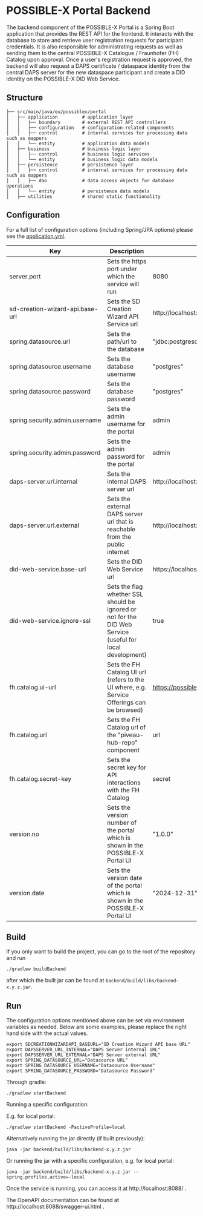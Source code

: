 # POSSIBLE-X Portal Backend

The backend component of the POSSIBLE-X Portal is a Spring Boot application that provides the REST API for the frontend.
It interacts with the database to store and retrieve user registration requests for participant credentials.
It is also responsible for administrating requests as well as sending them to the central POSSIBLE-X Catalogue /
Fraunhofer (FH) Catalog upon approval. Once a user's registration request is approved, the backend will also request a
DAPS certificate / dataspace identity from the central DAPS server for the new dataspace participant and create a DID
identity on the POSSIBLE-X DID Web Service.

## Structure

```
├── src/main/java/eu/possiblex/portal
│   ├── application         # application layer
│   │   ├── boundary        # external REST API controllers
│   │   ├── configuration   # configuration-related components
│   │   ├── control         # internal services for processing data such as mappers
│   │   └── entity          # application data models
│   ├── business            # business logic layer
│   │   ├── control         # business logic services
│   │   └── entity          # business logic data models
│   ├── persistence         # persistence layer
│   │   ├── control         # internal services for processing data such as mappers
│   │   ├── dao             # data access objects for database operations
│   │   └── entity          # persistence data models
│   ├── utilities           # shared static functionality
```

## Configuration

For a full list of configuration options (including Spring/JPA options) please see the
[application.yml](src/main/resources/application.yml).

| Key                             | Description                                                                                               | Default                                           |
|---------------------------------|-----------------------------------------------------------------------------------------------------------|---------------------------------------------------|
| server.port                     | Sets the https port under which the service will run                                                      | 8080                                              |
| sd-creation-wizard-api.base-url | Sets the SD Creation Wizard API Service url                                                               | http://localhost:8085                             |
| spring.datasource.url           | Sets the path/url to the database                                                                         | "jdbc:postgresql://localhost:5432/possibleportal" |
| spring.datasource.username      | Sets the database username                                                                                | "postgres"                                        |
| spring.datasource.password      | Sets the database password                                                                                | "postgres"                                        |
| spring.security.admin.username  | Sets the admin username for the portal                                                                    | admin                                             |
| spring.security.admin.password  | Sets the admin password for the portal                                                                    | admin                                             |
| daps-server.url.internal        | Sets the internal DAPS server url                                                                         | http://localhost:4567                             |
| daps-server.url.external        | Sets the external DAPS server url that is reachable from the public internet                              | http://localhost:4567                             |
| did-web-service.base-url        | Sets the DID Web Service url                                                                              | https://localhost:4443                            |
| did-web-service.ignore-ssl      | Sets the flag whether SSL should be ignored or not for the DID Web Service (useful for local development) | true                                              |
| fh.catalog.ui-url               | Sets the FH Catalog UI url (refers to the UI where, e.g. Service Offerings can be browsed)                | https://possible.fokus.fraunhofer.de/             |
| fh.catalog.url                  | Sets the FH Catalog url of the "piveau-hub-repo" component                                                | url                                               |
| fh.catalog.secret-key           | Sets the secret key for API interactions with the FH Catalog                                              | secret                                            |
| version.no                      | Sets the version number of the portal which is shown in the POSSIBLE-X Portal UI                          | "1.0.0"                                           |
| version.date                    | Sets the version date of the portal which is shown in the POSSIBLE-X Portal UI                            | "2024-12-31"                                      |

## Build

If you only want to build the project, you can go to the root of the repository and run

```
./gradlew buildBackend
```

after which the built jar can be found at `backend/build/libs/backend-x.y.z.jar`.

## Run

The configuration options mentioned above can be set via environment variables as needed.
Below are some examples, please replace the right hand side with the actual values.

```
export SDCREATIONWIZARDAPI_BASEURL="SD Creation Wizard API base URL"
export DAPSSERVER_URL_INTERNAL="DAPS Server internal URL"
export DAPSSERVER_URL_EXTERNAL="DAPS Server external URL"
export SPRING_DATASOURCE_URL="Datasource URL"
export SPRING_DATASOURCE_USERNAME="Datasource Username"
export SPRING_DATASOURCE_PASSWORD="Datasource Password"
```

Through gradle:

```
./gradlew startBackend
```

Running a specific configuration:

E.g. for local portal:

```
./gradlew startBackend -PactiveProfile=local
```

Alternatively running the jar directly (if built previously):

```
java -jar backend/build/libs/backend-x.y.z.jar
```

Or running the jar with a specific configuration, e.g. for local portal:

```
java -jar backend/build/libs/backend-x.y.z.jar --spring.profiles.active=-local
```

Once the service is running, you can access it at http://localhost:8088/ .

The OpenAPI documentation can be found at http://localhost:8088/swagger-ui.html .